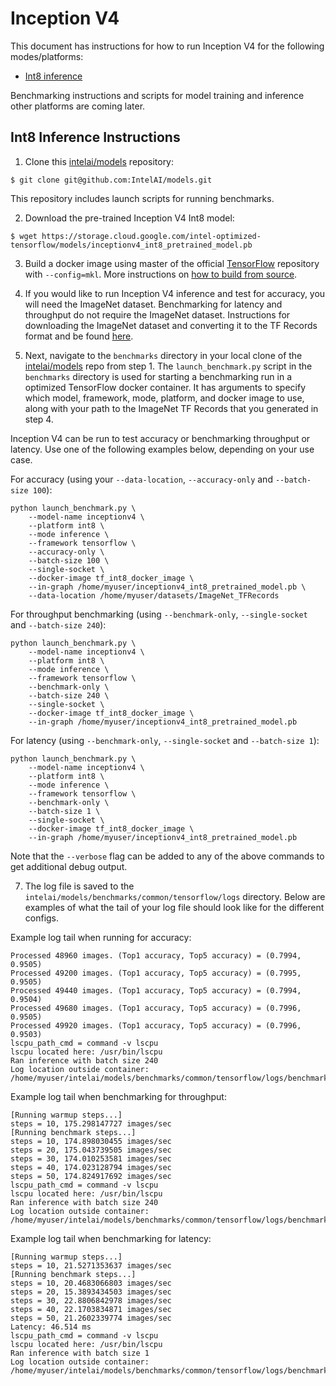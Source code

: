 # Inception V4

This document has instructions for how to run Inception V4 for the
following modes/platforms:
* [Int8 inference](#int8-inference-instructions)

Benchmarking instructions and scripts for model training and inference
other platforms are coming later.

## Int8 Inference Instructions

1. Clone this [intelai/models](https://github.com/IntelAI/models)
repository:

```
$ git clone git@github.com:IntelAI/models.git
```

This repository includes launch scripts for running benchmarks.

2. Download the pre-trained Inception V4 Int8 model:

```
$ wget https://storage.cloud.google.com/intel-optimized-tensorflow/models/inceptionv4_int8_pretrained_model.pb
```

3. Build a docker image using master of the official
[TensorFlow](https://github.com/tensorflow/tensorflow) repository with
`--config=mkl`. More instructions on
[how to build from source](https://software.intel.com/en-us/articles/intel-optimization-for-tensorflow-installation-guide#inpage-nav-5).

4. If you would like to run Inception V4 inference and test for
accuracy, you will need the ImageNet dataset. Benchmarking for latency
and throughput do not require the ImageNet dataset.  Instructions for
downloading the ImageNet dataset and converting it to the TF Records
format and be found
[here](https://github.com/tensorflow/models/tree/master/research/slim#an-automated-script-for-processing-imagenet-data).

5. Next, navigate to the `benchmarks` directory in your local clone of
the [intelai/models](https://github.com/IntelAI/models) repo from step 1.
The `launch_benchmark.py` script in the `benchmarks` directory is
used for starting a benchmarking run in a optimized TensorFlow docker
container. It has arguments to specify which model, framework, mode,
platform, and docker image to use, along with your path to the ImageNet
TF Records that you generated in step 4.

Inception V4 can be run to test accuracy or benchmarking throughput or
latency. Use one of the following examples below, depending on your use
case.

For accuracy (using your `--data-location`, `--accuracy-only` and
`--batch-size 100`):

```
python launch_benchmark.py \
    --model-name inceptionv4 \
    --platform int8 \
    --mode inference \
    --framework tensorflow \
    --accuracy-only \
    --batch-size 100 \
    --single-socket \
    --docker-image tf_int8_docker_image \
    --in-graph /home/myuser/inceptionv4_int8_pretrained_model.pb \
    --data-location /home/myuser/datasets/ImageNet_TFRecords
```

For throughput benchmarking (using `--benchmark-only`, `--single-socket` and `--batch-size 240`):

```
python launch_benchmark.py \
    --model-name inceptionv4 \
    --platform int8 \
    --mode inference \
    --framework tensorflow \
    --benchmark-only \
    --batch-size 240 \
    --single-socket \
    --docker-image tf_int8_docker_image \
    --in-graph /home/myuser/inceptionv4_int8_pretrained_model.pb
```

For latency (using `--benchmark-only`, `--single-socket` and `--batch-size 1`):

```
python launch_benchmark.py \
    --model-name inceptionv4 \
    --platform int8 \
    --mode inference \
    --framework tensorflow \
    --benchmark-only \
    --batch-size 1 \
    --single-socket \
    --docker-image tf_int8_docker_image \
    --in-graph /home/myuser/inceptionv4_int8_pretrained_model.pb
```

Note that the `--verbose` flag can be added to any of the above commands
to get additional debug output.

7. The log file is saved to the
`intelai/models/benchmarks/common/tensorflow/logs` directory. Below are
examples of what the tail of your log file should look like for the
different configs.

Example log tail when running for accuracy:

```
Processed 48960 images. (Top1 accuracy, Top5 accuracy) = (0.7994, 0.9505)
Processed 49200 images. (Top1 accuracy, Top5 accuracy) = (0.7995, 0.9505)
Processed 49440 images. (Top1 accuracy, Top5 accuracy) = (0.7994, 0.9504)
Processed 49680 images. (Top1 accuracy, Top5 accuracy) = (0.7996, 0.9505)
Processed 49920 images. (Top1 accuracy, Top5 accuracy) = (0.7996, 0.9503)
lscpu_path_cmd = command -v lscpu
lscpu located here: /usr/bin/lscpu
Ran inference with batch size 240
Log location outside container: /home/myuser/intelai/models/benchmarks/common/tensorflow/logs/benchmark_inceptionv4_inference_int8_20181212_210600.log
```

Example log tail when benchmarking for throughput:
```
[Running warmup steps...]
steps = 10, 175.298147727 images/sec
[Running benchmark steps...]
steps = 10, 174.898030455 images/sec
steps = 20, 175.043739505 images/sec
steps = 30, 174.010253581 images/sec
steps = 40, 174.023128794 images/sec
steps = 50, 174.824917692 images/sec
lscpu_path_cmd = command -v lscpu
lscpu located here: /usr/bin/lscpu
Ran inference with batch size 240
Log location outside container: /home/myuser/intelai/models/benchmarks/common/tensorflow/logs/benchmark_inceptionv4_inference_int8_20181212_210320.log
```

Example log tail when benchmarking for latency:
```
[Running warmup steps...]
steps = 10, 21.5271353637 images/sec
[Running benchmark steps...]
steps = 10, 20.4683066803 images/sec
steps = 20, 15.3893434503 images/sec
steps = 30, 22.8806842978 images/sec
steps = 40, 22.1703834871 images/sec
steps = 50, 21.2602339774 images/sec
Latency: 46.514 ms
lscpu_path_cmd = command -v lscpu
lscpu located here: /usr/bin/lscpu
Ran inference with batch size 1
Log location outside container: /home/myuser/intelai/models/benchmarks/common/tensorflow/logs/benchmark_inceptionv4_inference_int8_20181215_000616.log
```
